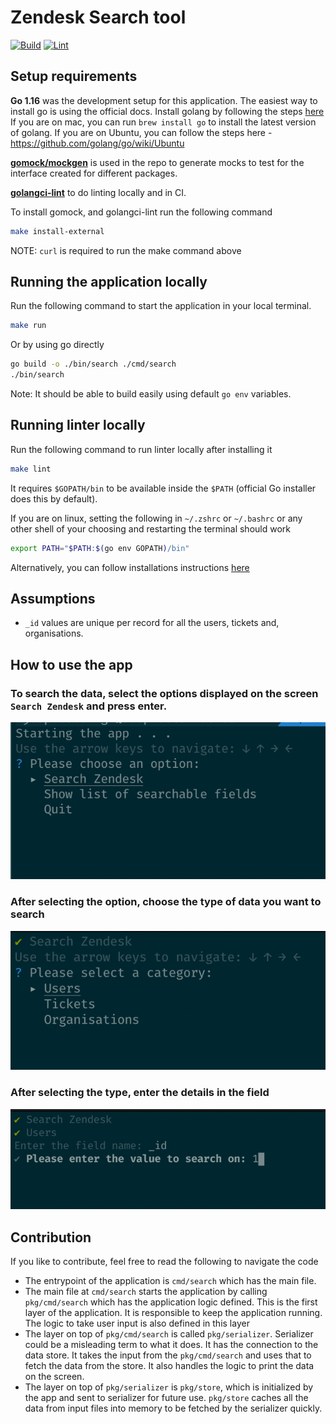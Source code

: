 # Zendesk Search tool

[![Build](https://github.com/tagpro/zd-search-cli/actions/workflows/build.yml/badge.svg)](https://github.com/tagpro/zd-search-cli/actions/workflows/build.yml)
[![Lint](https://github.com/tagpro/zd-search-cli/actions/workflows/lint.yml/badge.svg)](https://github.com/tagpro/zd-search-cli/actions/workflows/lint.yml)

## Setup requirements

**Go 1.16** was the development setup for this application.
The easiest way to install go is using the official docs. Install golang by following the steps [here](https://golang.org/doc/install)
If you are on mac, you can run `brew install go` to install the latest version of golang.
If you are on Ubuntu, you can follow the steps here - https://github.com/golang/go/wiki/Ubuntu

**[gomock/mockgen](https://github.com/golang/mock)** is used in the repo to generate mocks to test for the interface created for different packages. 

**[golangci-lint](https://github.com/golangci/golangci-lint)** to do linting locally and in CI.

To install gomock, and golangci-lint run the following command 

```bash
make install-external
```

NOTE: `curl` is required to run the make command above

## Running the application locally

Run the following command to start the application in your local terminal.

```bash
make run
```

Or by using go directly 

```bash
go build -o ./bin/search ./cmd/search
./bin/search
```

Note: It should be able to build easily using default `go env` variables.

## Running linter locally

Run the following command to run linter locally after installing it

```bash
make lint
```

It requires `$GOPATH/bin` to be available inside the `$PATH` (official Go installer does this by default).

If you are on linux, setting the following in `~/.zshrc` or `~/.bashrc` or any other shell of your choosing and restarting the terminal should work 

```bash
export PATH="$PATH:$(go env GOPATH)/bin"
```

Alternatively, you can follow installations instructions [here](https://golangci-lint.run/usage/install/#local-installation) 

## Assumptions

- `_id` values are unique per record for all the users, tickets and, organisations.

## How to use the app

### To search the data, select the options displayed on the screen `Search Zendesk` and press enter.

![primary options](./docs/images/select-primary-option.png)

### After selecting the option, choose the type of data you want to search

![secondary options](./docs/images/select-secondary-option.png)

### After selecting the type, enter the details in the field

![secondary options](./docs/images/insert-details.png)

## Contribution

If you like to contribute, feel free to read the following to navigate the code

- The entrypoint of the application is `cmd/search` which has the main file.
- The main file at `cmd/search` starts the application by calling `pkg/cmd/search` which has the application logic defined. This is the first layer
  of the application. It is responsible to keep the application running. The logic to take user input is also defined
  in this layer
- The layer on top of `pkg/cmd/search` is called `pkg/serializer`. Serializer could be a misleading term to what it does.
  It has the connection to the data store. It takes the input from the `pkg/cmd/search` and uses that to fetch the data
  from the store. It also handles the logic to print the data on the screen.
- The layer on top of `pkg/serializer` is `pkg/store`, which is initialized by the app and sent to serializer for future
  use. `pkg/store` caches all the data from input files into memory to be fetched by the serializer quickly.
